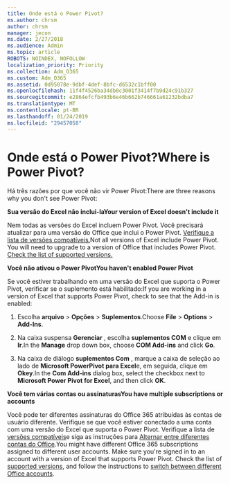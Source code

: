 ```yaml
---
title: Onde está o Power Pivot?
ms.author: chrsm
author: chrsm
manager: jecon
ms.date: 2/27/2018
ms.audience: Admin
ms.topic: article
ROBOTS: NOINDEX, NOFOLLOW
localization_priority: Priority
ms.collection: Adm_O365
ms.custom: Adm_O365
ms.assetid: 0d95078e-9dbf-4def-8bfc-d6532c1bff00
ms.openlocfilehash: 11f4f4526ba34db0c3001f3414f7b9d24c91b327
ms.sourcegitcommit: e2864efcfb493b6e46b662b746661a61232bdba7
ms.translationtype: MT
ms.contentlocale: pt-BR
ms.lasthandoff: 01/24/2019
ms.locfileid: "29457058"
---
```

# <a name="where-is-power-pivot"></a><span data-ttu-id="969f1-102">Onde está o Power Pivot?</span><span class="sxs-lookup"><span data-stu-id="969f1-102">Where is Power Pivot?</span></span>

<span data-ttu-id="969f1-103">Há três razões por que você não vir Power Pivot:</span><span class="sxs-lookup"><span data-stu-id="969f1-103">There are three reasons why you don't see Power Pivot:</span></span>
  
 <span data-ttu-id="969f1-104">**Sua versão do Excel não inclui-la**</span><span class="sxs-lookup"><span data-stu-id="969f1-104">**Your version of Excel doesn't include it**</span></span>
  
<span data-ttu-id="969f1-p101">Nem todas as versões do Excel incluem Power Pivot. Você precisará atualizar para uma versão do Office que inclui o Power Pivot. [Verifique a lista de versões compatíveis.](https://support.office.com/article/aa64e217-4b6e-410b-8337-20b87e1c2a4b.aspx)</span><span class="sxs-lookup"><span data-stu-id="969f1-p101">Not all versions of Excel include Power Pivot. You will need to upgrade to a version of Office that includes Power Pivot. [Check the list of supported versions.](https://support.office.com/article/aa64e217-4b6e-410b-8337-20b87e1c2a4b.aspx)</span></span>
  
 <span data-ttu-id="969f1-108">**Você não ativou o Power Pivot**</span><span class="sxs-lookup"><span data-stu-id="969f1-108">**You haven't enabled Power Pivot**</span></span>
  
<span data-ttu-id="969f1-109">Se você estiver trabalhando em uma versão do Excel que suporta o Power Pivot, verificar se o suplemento está habilitado:</span><span class="sxs-lookup"><span data-stu-id="969f1-109">If you are working in a version of Excel that supports Power Pivot, check to see that the Add-in is enabled:</span></span>
  
1. <span data-ttu-id="969f1-110">Escolha **arquivo** \> **Opções** \> **Suplementos**.</span><span class="sxs-lookup"><span data-stu-id="969f1-110">Choose **File** \> **Options** \> **Add-Ins**.</span></span>
    
2. <span data-ttu-id="969f1-111">Na caixa suspensa **Gerenciar** , escolha **suplementos COM** e clique em **Ir**.</span><span class="sxs-lookup"><span data-stu-id="969f1-111">In the **Manage** drop down box, choose **COM Add-ins** and click **Go**.</span></span>
    
3. <span data-ttu-id="969f1-112">Na caixa de diálogo **suplementos Com** , marque a caixa de seleção ao lado de **Microsoft PowerPivot para Excel**e, em seguida, clique em **Okey**.</span><span class="sxs-lookup"><span data-stu-id="969f1-112">In the **Com Add-ins** dialog box, select the checkbox next to **Microsoft Power Pivot for Excel**, and then click **OK**.</span></span> 
    
 <span data-ttu-id="969f1-113">**Você tem várias contas ou assinaturas**</span><span class="sxs-lookup"><span data-stu-id="969f1-113">**You have multiple subscriptions or accounts**</span></span>
  
<span data-ttu-id="969f1-p102">Você pode ter diferentes assinaturas do Office 365 atribuídas às contas de usuário diferente. Verifique se que você estiver conectado a uma conta com uma versão do Excel que suporta o Power Pivot. Verifique a lista de [versões compatíveis](https://support.office.com/article/aa64e217-4b6e-410b-8337-20b87e1c2a4b.aspx)e siga as instruções para [Alternar entre diferentes contas do Office](https://support.office.com/article/b9582171-fd1f-4284-9846-bdd72bb28426.aspx#BKMK_WebSwitchAccounts).</span><span class="sxs-lookup"><span data-stu-id="969f1-p102">You might have different Office 365 subscriptions assigned to different user accounts. Make sure you're signed in to an account with a version of Excel that supports Power Pivot. Check the list of [supported versions](https://support.office.com/article/aa64e217-4b6e-410b-8337-20b87e1c2a4b.aspx), and follow the instructions to [switch between different Office accounts](https://support.office.com/article/b9582171-fd1f-4284-9846-bdd72bb28426.aspx#BKMK_WebSwitchAccounts).</span></span>
  

